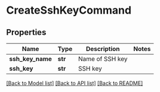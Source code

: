 # CreateSshKeyCommand

## Properties
Name | Type | Description | Notes
------------ | ------------- | ------------- | -------------
**ssh_key_name** | **str** | Name of SSH key | 
**ssh_key** | **str** | SSH key | 

[[Back to Model list]](../README.md#documentation-for-models) [[Back to API list]](../README.md#documentation-for-api-endpoints) [[Back to README]](../README.md)


